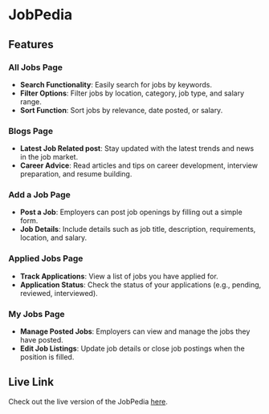 # JobPedia

## Features

### All Jobs Page
- **Search Functionality**: Easily search for jobs by keywords.
- **Filter Options**: Filter jobs by location, category, job type, and salary range.
- **Sort Function**: Sort jobs by relevance, date posted, or salary.

### Blogs Page
- **Latest Job Related post**: Stay updated with the latest trends and news in the job market.
- **Career Advice**: Read articles and tips on career development, interview preparation, and resume building.

### Add a Job Page
- **Post a Job**: Employers can post job openings by filling out a simple form.
- **Job Details**: Include details such as job title, description, requirements, location, and salary.

### Applied Jobs Page
- **Track Applications**: View a list of jobs you have applied for.
- **Application Status**: Check the status of your applications (e.g., pending, reviewed, interviewed).

### My Jobs Page
- **Manage Posted Jobs**: Employers can view and manage the jobs they have posted.
- **Edit Job Listings**: Update job details or close job postings when the position is filled.

## Live Link

Check out the live version of the JobPedia [here](https://job-pedia-f0a8f.web.app/).
